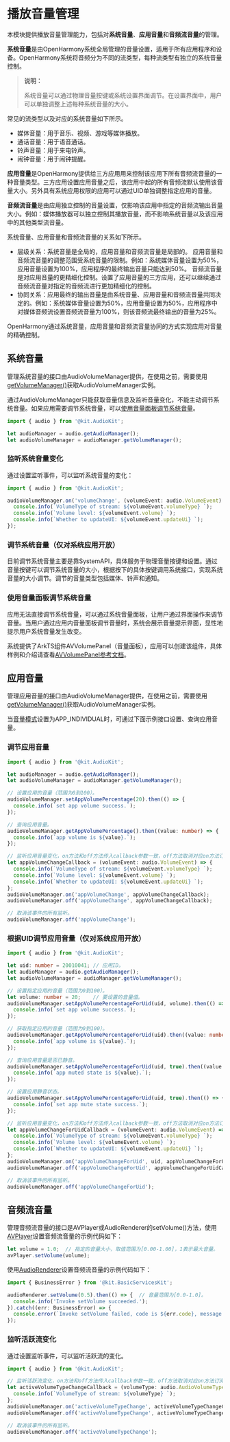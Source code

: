 # 播放音量管理

本模块提供播放音量管理能力，包括对**系统音量**、**应用音量**和**音频流音量**的管理。

**系统音量**是由OpenHarmony系统全局管理的音量设置，适用于所有应用程序和设备。OpenHarmony系统将音频分为不同的流类型，每种流类型有独立的系统音量控制。

> **说明：**
>
> 系统音量可以通过物理音量按键或系统设置界面调节。在设置界面中，用户可以单独调整上述每种系统音量的大小。

常见的流类型以及对应的系统音量如下所示。
- 媒体音量：用于音乐、视频、游戏等媒体播放。
- 通话音量：用于语音通话。
- 铃声音量：用于来电铃声。
- 闹钟音量：用于闹钟提醒。

**应用音量**是OpenHarmony提供给三方应用用来控制该应用下所有音频流音量的一种音量类型。三方应用设置应用音量之后，该应用中起的所有音频流默认使用该音量大小。另外具有系统应用权限的应用可以通过UID单独调整指定应用的音量。

**音频流音量**是由应用独立控制的音量设置，仅影响该应用中指定的音频流输出音量大小。例如：媒体播放器可以独立控制其播放音量，而不影响系统音量以及该应用中的其他类型流音量。

系统音量、应用音量和音频流音量的关系如下所示。
- 层级关系：系统音量是全局的，应用音量和音频流音量是局部的。
应用音量和音频流音量的调整范围受系统音量的限制。例如：系统媒体音量设置为50%，应用音量设置为100%，应用程序的最终输出音量只能达到50%。
音频流音量是对应用音量的更精细化控制。设置了应用音量的三方应用，还可以继续通过音频流音量对指定的音频流进行更加精细化的控制。
- 协同关系：应用最终的输出音量是由系统音量、应用音量和音频流音量共同决定的。例如：系统媒体音量设置为50%，应用音量设置为50%，应用程序中对媒体音频流设置音频流音量为100%，则该音频流最终输出的音量为25%。

OpenHarmony通过系统音量，应用音量和音频流音量协同的方式实现应用对音量的精确控制。


## 系统音量
管理系统音量的接口由AudioVolumeManager提供，在使用之前，需要使用[getVolumeManager()](../../reference/apis-audio-kit/js-apis-audio.md#getvolumemanager9)获取AudioVolumeManager实例。

通过AudioVolumeManager只能获取音量信息及监听音量变化，不能主动调节系统音量。如果应用需要调节系统音量，可以[使用音量面板调节系统音量](#使用音量面板调节系统音量)。

```ts
import { audio } from '@kit.AudioKit';

let audioManager = audio.getAudioManager();
let audioVolumeManager = audioManager.getVolumeManager();
```

### 监听系统音量变化

通过设置监听事件，可以监听系统音量的变化：

```ts
import { audio } from '@kit.AudioKit';

audioVolumeManager.on('volumeChange', (volumeEvent: audio.VolumeEvent) => {
  console.info(`VolumeType of stream: ${volumeEvent.volumeType} `);
  console.info(`Volume level: ${volumeEvent.volume} `);
  console.info(`Whether to updateUI: ${volumeEvent.updateUi} `);
});
```

<!--Del-->
### 调节系统音量（仅对系统应用开放）

目前调节系统音量主要是靠SystemAPI，具体服务于物理音量按键和设置。通过音量按键可以调节系统音量的大小，根据按下的具体按键调用系统接口，实现系统音量的大小调节。调节的音量类型包括媒体、铃声和通知。
<!--DelEnd-->

### 使用音量面板调节系统音量

应用无法直接调节系统音量，可以通过系统音量面板，让用户通过界面操作来调节音量。当用户通过应用内音量面板调节音量时，系统会展示音量提示界面，显性地提示用户系统音量发生改变。

系统提供了ArkTS组件AVVolumePanel（音量面板），应用可以创建该组件，具体样例和介绍请查看[AVVolumePanel参考文档](../../reference/apis-audio-kit/ohos-multimedia-avvolumepanel.md)。

## 应用音量

管理应用音量的接口由AudioVolumeManager提供，在使用之前，需要使用[getVolumeManager()](../../reference/apis-audio-kit/js-apis-audio.md#getvolumemanager9)获取AudioVolumeManager实例。

当[音量模式](../../reference/apis-audio-kit/js-apis-audio.md#audiovolumemode19)设置为APP_INDIVIDUAL时，可通过下面示例接口设置、查询应用音量。

### 调节应用音量

```ts
import { audio } from '@kit.AudioKit';

let audioManager = audio.getAudioManager();
let audioVolumeManager = audioManager.getVolumeManager();

// 设置应用的音量（范围为0到100）。
audioVolumeManager.setAppVolumePercentage(20).then(() => {
  console.info(`set app volume success.`);
});

// 查询应用音量。
audioVolumeManager.getAppVolumePercentage().then((value: number) => {
  console.info(`app volume is ${value}.`);
});

// 监听应用音量变化，on方法和off方法传入callback参数一致，off方法取消对应on方法订阅的监听。
let appVolumeChangeCallback = (volumeEvent: audio.VolumeEvent) => {
  console.info(`VolumeType of stream: ${volumeEvent.volumeType} `);
  console.info(`Volume level: ${volumeEvent.volume} `);
  console.info(`Whether to updateUI: ${volumeEvent.updateUi} `);
};
audioVolumeManager.on('appVolumeChange', appVolumeChangeCallback);
audioVolumeManager.off('appVolumeChange', appVolumeChangeCallback);

// 取消该事件的所有监听。
audioVolumeManager.off('appVolumeChange');
```

<!--Del-->
### 根据UID调节应用音量（仅对系统应用开放）

```ts
import { audio } from '@kit.AudioKit';

let uid: number = 20010041; // 应用ID。 
let audioManager = audio.getAudioManager();
let audioVolumeManager = audioManager.getVolumeManager();

// 设置指定应用的音量（范围为0到100）。
let volume: number = 20;    // 要设置的音量值。
audioVolumeManager.setAppVolumePercentageForUid(uid, volume).then(() => {
  console.info(`set app volume success.`);
});

// 获取指定应用的音量（范围为0到100）。
audioVolumeManager.getAppVolumePercentageForUid(uid).then((value: number) => {
  console.info(`app volume is ${value}.`);
});

// 查询应用音量是否已静音。
audioVolumeManager.setAppVolumePercentageForUid(uid, true).then((value: boolean) => {
  console.info(`app muted state is ${value}.`);
});

// 设置应用静音状态。
audioVolumeManager.setAppVolumePercentageForUid(uid, true).then(() => {
  console.info(`set app mute state success.`);
});

// 监听应用音量变化，on方法和off方法传入callback参数一致，off方法取消对应on方法订阅的监听。
let appVolumeChangeForUidCallback = (volumeEvent: audio.VolumeEvent) => {
  console.info(`VolumeType of stream: ${volumeEvent.volumeType} `);
  console.info(`Volume level: ${volumeEvent.volume} `);
  console.info(`Whether to updateUI: ${volumeEvent.updateUi} `);
};
audioVolumeManager.on('appVolumeChangeForUid', uid, appVolumeChangeForUidCallback);
audioVolumeManager.off('appVolumeChangeForUid', appVolumeChangeForUidCallback);

// 取消该事件的所有监听。
audioVolumeManager.off('appVolumeChangeForUid');
```
<!--DelEnd-->

## 音频流音量

管理音频流音量的接口是AVPlayer或AudioRenderer的setVolume()方法，使用[AVPlayer](../../reference/apis-media-kit/js-apis-media.md#mediacreateavplayer9)设置音频流音量的示例代码如下：

```ts
let volume = 1.0;  // 指定的音量大小，取值范围为[0.00-1.00]，1表示最大音量。
avPlayer.setVolume(volume);
```

使用[AudioRenderer](../../reference/apis-audio-kit/js-apis-audio.md#audiocreateaudiorenderer8)设置音频流音量的示例代码如下：

```ts
import { BusinessError } from '@kit.BasicServicesKit';

audioRenderer.setVolume(0.5).then(() => {  // 音量范围为[0.0-1.0]。
  console.info('Invoke setVolume succeeded.');
}).catch((err: BusinessError) => {  
  console.error(`Invoke setVolume failed, code is ${err.code}, message is ${err.message}`);
});
```

### 监听活跃流变化

通过设置监听事件，可以监听活跃流的变化。

```ts
import { audio } from '@kit.AudioKit';

// 监听活跃流变化，on方法和off方法传入callback参数一致，off方法取消对应on方法订阅的监听。
let activeVolumeTypeChangeCallback = (volumeType: audio.AudioVolumeType) => {
  console.info(`VolumeType of stream: ${volumeType} `);
};
audioVolumeManager.on('activeVolumeTypeChange', activeVolumeTypeChangeCallback);
audioVolumeManager.off('activeVolumeTypeChange', activeVolumeTypeChangeCallback);

// 取消该事件的所有监听。
audioVolumeManager.off('activeVolumeTypeChange');
```